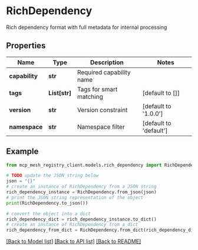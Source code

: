 # RichDependency

Rich dependency format with full metadata for internal processing

## Properties

Name | Type | Description | Notes
------------ | ------------- | ------------- | -------------
**capability** | **str** | Required capability name | 
**tags** | **List[str]** | Tags for smart matching | [default to []]
**version** | **str** | Version constraint | [default to '1.0.0']
**namespace** | **str** | Namespace filter | [default to 'default']

## Example

```python
from mcp_mesh_registry_client.models.rich_dependency import RichDependency

# TODO update the JSON string below
json = "{}"
# create an instance of RichDependency from a JSON string
rich_dependency_instance = RichDependency.from_json(json)
# print the JSON string representation of the object
print(RichDependency.to_json())

# convert the object into a dict
rich_dependency_dict = rich_dependency_instance.to_dict()
# create an instance of RichDependency from a dict
rich_dependency_from_dict = RichDependency.from_dict(rich_dependency_dict)
```
[[Back to Model list]](../README.md#documentation-for-models) [[Back to API list]](../README.md#documentation-for-api-endpoints) [[Back to README]](../README.md)


